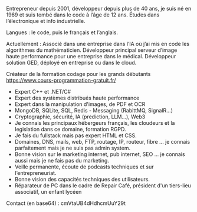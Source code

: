 Entrepreneur depuis 2001, développeur depuis plus de 40 ans, je suis né en 1969 et suis tombé dans le code à l’âge de 12 ans. Études dans l’électronique et info industrielle.

Langues : le code, puis le français et l’anglais.

Actuellement :
Associé dans une entreprise dans l’IA où j’ai mis en code les algorithmes du mathématicien.
Développeur principal serveur d’image haute performance pour une entreprise dans le médical.
Développeur solution GED, déployé en entreprise ou dans le cloud.

Créateur de la formation codage pour les grands débutants https://www.cours-programmation-gratuit.fr/

- Expert C++ et .NET/C#
- Expert des systèmes distribués haute performance
- Expert dans la manipulation d'images, de PDF et OCR
- MongoDB, SQLite, SQL, Redis - Messaging (RabittMQ, SignalR...)
- Cryptographie, sécurité, IA (prediction, LLM...), Web3
- Je connais les principaux hébergeurs français, les cloudeurs et la legislation dans ce domaine, formation RGPD.
- Je fais du fullstack mais pas expert HTML et CSS.
- Domaines, DNS, mails, web, FTP, routage, IP, routeur, fibre ... je connais parfaitement mais je ne suis pas admin system.
- Bonne vision sur le marketing internet, pub internet, SEO ... je connais aussi mais je ne fais pas du marketing.
- Veille permanente, écoute de podcasts techniques et sur l’entrepreneuriat.
- Bonne vision des capacités techniques des utilisateurs.
- Réparateur de PC dans le cadre de Repair Café, président d'un tiers-lieu associatif, un enfant lycéen

Contact (en base64) : cmVtaUB4dHdhcmUuY29t
  
<!--
**iso8859/iso8859** is a ✨ _special_ ✨ repository because its `README.md` (this file) appears on your GitHub profile.

Here are some ideas to get you started:

- 🔭 I’m currently working on ...
- 🌱 I’m currently learning ...
- 👯 I’m looking to collaborate on ...
- 🤔 I’m looking for help with ...
- 💬 Ask me about ...
- 📫 How to reach me: ...
- 😄 Pronouns: ...
- ⚡ Fun fact: ...
-->
